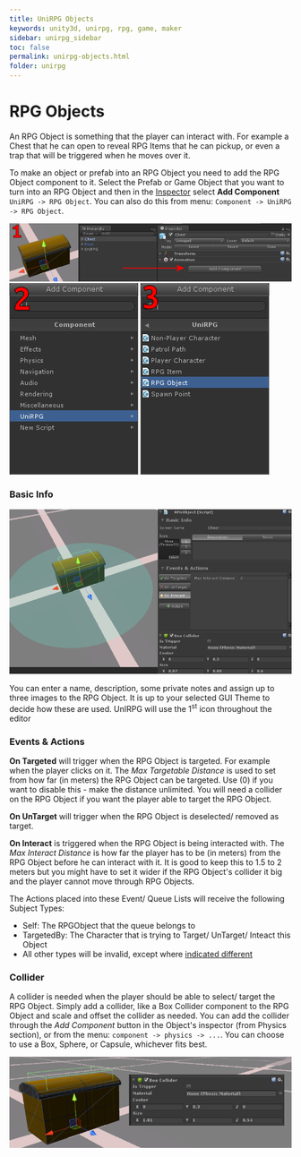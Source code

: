 ```yaml
---
title: UniRPG Objects
keywords: unity3d, unirpg, rpg, game, maker
sidebar: unirpg_sidebar
toc: false
permalink: unirpg-objects.html
folder: unirpg
---
```


RPG Objects
===========

An RPG Object is something that the player can interact with. For example a Chest that he can open to reveal RPG Items that he can pickup, or even a trap that will be triggered when he moves over it.

To make an object or prefab into an RPG Object you need to add the RPG Object component to it. Select the Prefab or Game Object that you want to turn into an RPG Object and then in the [Inspector](http://unity3d.com/learn/tutorials/modules/beginner/editor/the-inspector) select **Add Component** `UniRPG -> RPG Object`. You can also do this from menu: `Component -> UniRPG -> RPG Object`.

![](/img/unirpg/object/win1.png)
![](/img/unirpg/object/win2.png)
![](/img/unirpg/object/win3.png)

### Basic Info ### 

![](/img/unirpg/object/win4.png)

You can enter a name, description, some private notes and assign up to three images to the RPG Object. It is up to your selected GUI Theme to decide how these are used. UnIRPG will use the 1<sup>st</sup> icon throughout the editor

### Events & Actions ### 

**On Targeted** will trigger when the RPG Object is targeted. For example when the player clicks on it. The *Max Targetable Distance* is used to set from how far (in meters) the RPG Object can be targeted. Use (0) if you want to disable this - make the distance unlimited. You will need a collider on the RPG Object if you want the player able to target the RPG Object.

**On UnTarget** will trigger when the RPG Object is deselected/ removed as target.

**On Interact** is triggered when the RPG Object is being interacted with. The *Max Interact Distance* is how far the player has to be (in meters) from the RPG Object before he can interact with it. It is good to keep this to 1.5 to 2 meters but you might have to set it wider if the RPG Object's collider it big and the player cannot move through RPG Objects.

The Actions placed into these Event/ Queue Lists will receive the following Subject Types:

- Self: The RPGObject that the queue belongs to
- TargetedBy: The Character that is trying to Target/ UnTarget/ Inteact this Object
- All other types will be invalid, except where [indicated different](unirpg-actions.html)

### Collider ### 

A collider is needed when the player should be able to select/ target the RPG Object. Simply add a collider, like a Box Collider component to the RPG Object and scale and offset the collider as needed. You can add the collider through the *Add Component* button in the Object's inspector (from Physics section), or from the menu: `component -> physics -> ...`. You can choose to use a Box, Sphere, or Capsule, whichever fits best.

![](/img/unirpg/object/win5.png)

